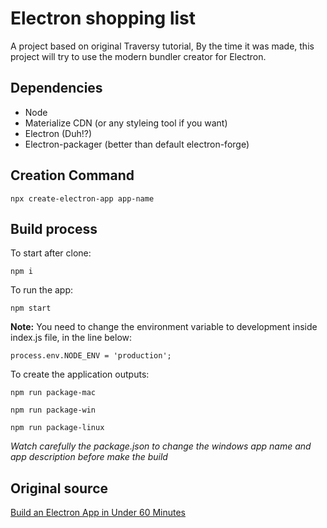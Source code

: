 # Electron shopping list

A project based on original Traversy tutorial, By the time it was made, this project will try to use the modern bundler creator for Electron.

## Dependencies
- Node
- Materialize CDN (or any styleing tool if you want)
- Electron (Duh!?)
- Electron-packager (better than default electron-forge)

## Creation Command

    npx create-electron-app app-name

## Build process

To start after clone:

    npm i 
To run the app:

    npm start
__Note:__ You need to change the environment variable to development inside index.js file, in the line below:

    process.env.NODE_ENV = 'production';
To create the application outputs:

    npm run package-mac

    npm run package-win

    npm run package-linux

*Watch carefully the package.json to change the windows app name and app description before make the build*

## Original source

[Build an Electron App in Under 60 Minutes](https://www.youtube.com/watch?v=kN1Czs0m1SU&t=302s)